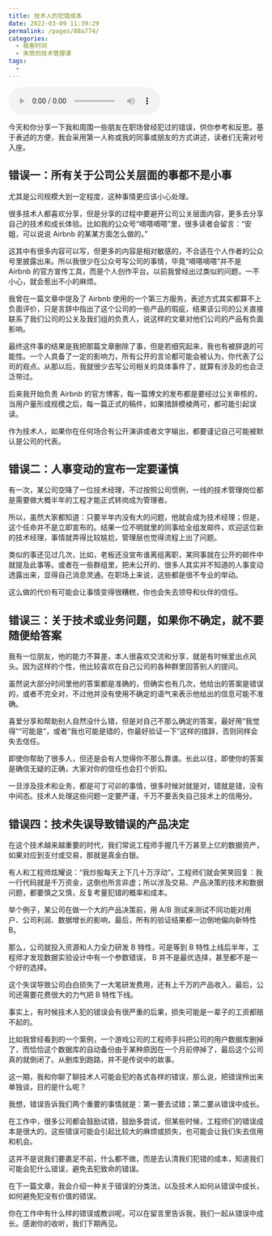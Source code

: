 ```yaml
---
title: 技术人的犯错成本
date: 2022-03-09 11:39:29
permalink: /pages/88a774/
categories:
  - 极客时间
  - 朱赟的技术管理课
tags:
  - 
---
```

<audio title="33.技术人的犯错成本" src="https://static001.geekbang.org/resource/audio/c4/37/c4d9692df3bc09291c8d7421ce721337.mp3" controls="controls"></audio> 
<p>今天和你分享一下我和周围一些朋友在职场曾经犯过的错误，供你参考和反思。基于表述的方便，我会采用第一人称或我的同事或朋友的方式讲述，读者们无需对号入座。</p>
<h2>错误一：所有关于公司公关层面的事都不是小事</h2>
<p>尤其是公司规模大到一定程度，这种事情更应该小心处理。</p>
<p>很多技术人都喜欢分享，但是分享的过程中要避开公司公关层面内容，更多去分享自己的技术和成长体验。比如我的公众号“嘀嗒嘀嗒”里，很多读者会留言：“安姐，可以说说 Airbnb 的某某方面怎么做的。”</p>
<p>这其中有很多内容可以写，但更多的内容是相对敏感的，不合适在个人作者的公众号里披露出来。所以我很少在公众号写公司的事情，毕竟“嘀嗒嘀嗒”并不是 Airbnb 的官方宣传工具，而是个人创作平台。以前我曾经出过类似的问题，一不小心，就会惹出不小的麻烦。</p>
<p>我曾在一篇文章中提及了 Airbnb 使用的一个第三方服务，表述方式其实都算不上负面评价，只是言辞中指出了这个公司的一些产品的瑕疵，结果该公司的公关直接联系了我们公司的公关及我们组的负责人，说这样的文章对他们公司的产品有负面影响。</p>
<p>最终这件事的结果是我把那篇文章删除了事，但是若细究起来，我也有被辞退的可能性。一个人具备了一定的影响力，所有公开的言论都可能会被认为，你代表了公司的观点。从那以后，我就很少去写公司相关的具体事件了，就算有涉及的也会泛泛带过。</p>
<p>后来我开始负责 Airbnb 的官方博客，每一篇博文的发布都是要经过公关审核的，当用户量形成规模之后，每一篇正式的稿件，如果措辞模棱两可，都可能引起误读。</p>
<p>作为技术人，如果你在任何场合有公开演讲或者文字输出，都要谨记自己可能被默认是公司的代表。</p>
<h2>错误二：人事变动的宣布一定要谨慎</h2>
<p>有一次，某公司空降了一位技术经理，不过按照公司惯例，一线的技术管理岗位都是需要做大概半年的工程才能正式转岗成为管理者。</p>
<p>所以，虽然大家都知道：只要半年内没有大的问题，他就会成为技术经理；但是，这个任命并不是立即宣布的。结果一位不明就里的同事给全组发邮件，欢迎这位新的技术经理，事情就弄得比较尴尬，管理层也觉得流程上出了问题。</p>
<p>类似的事还见过几次，比如，老板还没宣布谁离组离职，某同事就在公开的邮件中就提及此事等。或者在一些群组里，把未公开的、很多人其实并不知道的人事变动透露出来，显得自己消息灵通。在职场上来说，这些都是很不专业的举动。</p>
<p>这么做的代价有可能会让事情变得很糟糕，你也会失去领导和伙伴的信任。</p>
<!-- [[[read_end]]] -->
<h2>错误三：关于技术或业务问题，如果你不确定，就不要随便给答案</h2>
<p>我有一位朋友，他的能力不算差，本人很喜欢交流和分享，就是有时候爱出点风头。因为这样的个性，他比较喜欢在自己公司的各种群里回答别人的提问。</p>
<p>虽然说大部分时间里他的答案都是准确的，但确实也有几次，他给出的答案是错误的，或者不完全对，不过他并没有使用不确定的语气来表示他给出的信息可能不准确。</p>
<p>喜爱分享和帮助别人自然没什么错，但是对自己不那么确定的答案，最好用“我觉得”“可能是”，或者“我也可能是错的，你最好验证一下”这样的措辞，否则同样会失去信任。</p>
<p>即使你帮助了很多人，但还是会有人觉得你不那么靠谱。长此以往，即使你的答案是确信无疑的正确，大家对你的信任也会打个折扣。</p>
<p>一旦涉及技术和业务，都是可丁可卯的事情，很多时候对就是对，错就是错，没有中间态。技术人处理这些问题一定要严谨，千万不要丢失自己技术上的信用分。</p>
<h2>错误四：技术失误导致错误的产品决定</h2>
<p>在这个技术越来越重要的时代，我们常说工程师手握几千万甚至上亿的数据资产，如果对应到支付或交易，那就是真金白银。</p>
<p>有人和工程师炫耀说：“我炒股每天上下几十万浮动”，工程师们就会笑笑回复：我一行代码就是千万资金，这倒也所言非虚；所以涉及交易、产品决策的技术和数据问题，都要慎之又慎，反复考量犯错的概率和成本。</p>
<p>举个例子，某公司在做一个大的产品决策前，用 A/B 测试来测试不同功能对用户、公司利润、数据增长的影响，最后，所有的验证结果都一边倒地偏向新特性 B。</p>
<p>那么，公司就投入资源和人力全力研发 B 特性，可是等到 B 特性上线后半年，工程师才发现数据实验设计中有一个参数错误， B 并不是最优选择，甚至都不是一个好的选择。</p>
<p>这个失误导致公司白白损失了一大笔研发费用，还有上千万的产品收入，最后，公司还需要花费很大的力气把 B 特性下线。</p>
<p>事实上，有时候技术人犯的错误会有很严重的后果，损失可能是一辈子的工资都赔不起的。</p>
<p>比如我曾经看到的一个案例，一个游戏公司的工程师手抖把公司的用户数据库删掉了，而恰恰这个数据库的自动备份由于某种原因在一个月前停掉了，最后这个公司真的就倒闭了。从删库到跑路，并不是传说中的故事。</p>
<p>这一期，我和你聊了聊技术人可能会犯的各式各样的错误，那么说，把错误拎出来单独谈，目的是什么呢？</p>
<p>我想，错误告诉我们两个重要的事情就是：第一要去试错；第二要从错误中成长。</p>
<p>在工作中，很多公司都会鼓励试错，鼓励多尝试，但某些时候，工程师们的错误成本是很大的。这些错误可能会引起比较大的麻烦或损失，也可能会让我们失去信用和机会。</p>
<p>这并不是说我们要裹足不前，什么都不做，而是去认清我们犯错的成本，知道我们可能会犯什么错误，避免去犯致命的错误。</p>
<p>在下一篇文章，我会介绍一种关于错误的分类法，以及技术人如何从错误中成长，如何避免犯没有价值的错误。</p>
<p>你在工作中有什么样的错误或教训呢，可以在留言里告诉我，我们一起从错误中成长。感谢你的收听，我们下期再见。</p>
